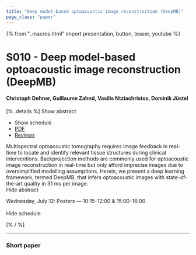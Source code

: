 ```yaml
---
title: "Deep model-based optoacoustic image reconstruction (DeepMB)"
page_class: "paper"
---
```


{% from "_macros.html" import presentation, button, teaser, youtube %}

# S010 - Deep model-based optoacoustic image reconstruction (DeepMB)

#### Christoph Dehner, Guillaume Zahnd, Vasilis Ntziachristos, Dominik Jüstel

[% .details %]
<a class="toggle_visibility" data-selector=".abstract" data-level="3">Show abstract</a>
- <a class="toggle_visibility" data-selector=".schedule" data-level="3">Show schedule</a>
- <a href="https://openreview.net/pdf?id=iYbJn-wIvf">PDF</a>
- <a href="https://openreview.net/forum?id=iYbJn-wIvf">Reviews</a>

<p>
    <span class="abstract">
        Multispectral optoacoustic tomography requires image feedback in real-time to locate and identify relevant tissue structures during clinical interventions. Backprojection methods are commonly used for optoacoustic image reconstruction in real-time but only afford imprecise images due to oversimplified modelling assumptions. Herein, we present a deep learning framework, termed DeepMB, that infers optoacoustic images with state-of-the-art quality in 31 ms per image.
        <br>
        <span class="actions"><a class="toggle_visibility" data-level="2">Hide abstract</a></span>
    </span>
</p>

<p>
    <span class="schedule">
        Wednesday, July 12: Posters — 10:15–12:00 & 15:00–16:00<br>
        <br>
        <span class="actions"><a class="toggle_visibility" data-level="2">Hide schedule</a></span>
    </span>
</p>
[% / %]

---


### Short paper
